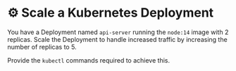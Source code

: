 # ⚙️ Scale a Kubernetes Deployment

You have a Deployment named `api-server` running the `node:14` image with 2 replicas. Scale the Deployment to handle increased traffic by increasing the number of replicas to 5.

Provide the `kubectl` commands required to achieve this.